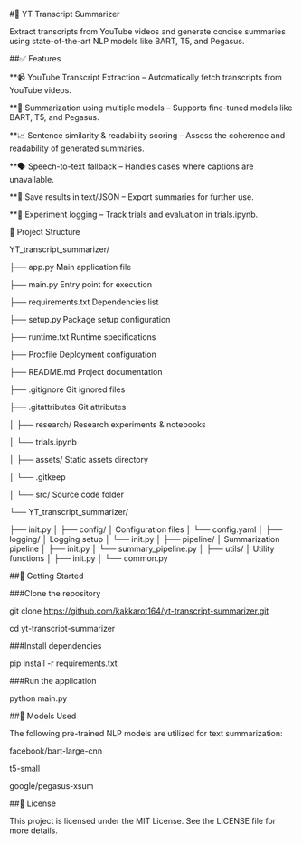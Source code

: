 #🎥 YT Transcript Summarizer

Extract transcripts from YouTube videos and generate concise summaries using state-of-the-art NLP models like BART, T5, and Pegasus.


##✅ Features

**📹 YouTube Transcript Extraction – Automatically fetch transcripts from YouTube videos.

**🧠 Summarization using multiple models – Supports fine-tuned models like BART, T5, and Pegasus.

**📈 Sentence similarity & readability scoring – Assess the coherence and readability of generated summaries.

**🗣️ Speech-to-text fallback – Handles cases where captions are unavailable.

**💾 Save results in text/JSON – Export summaries for further use.

**🧪 Experiment logging – Track trials and evaluation in trials.ipynb.


📁 Project Structure

YT_transcript_summarizer/

├── app.py Main application file

├── main.py Entry point for execution

├── requirements.txt Dependencies list

├── setup.py Package setup configuration

├── runtime.txt Runtime specifications

├── Procfile Deployment configuration

├── README.md Project documentation

├── .gitignore Git ignored files

├── .gitattributes Git attributes

│ ├── research/ Research experiments & notebooks

│ └── trials.ipynb

│ ├── assets/ Static assets directory

│ └── .gitkeep

│ └── src/ Source code folder

└── YT_transcript_summarizer/

├── init.py │ ├── config/ │ Configuration files │ └── config.yaml │ ├── logging/ │ Logging setup │ └── init.py │ ├── pipeline/ │ Summarization pipeline │ ├── init.py │ └── summary_pipeline.py │ ├── utils/ │ Utility functions │ ├── init.py │ └── common.py  

##🚀 Getting Started

###Clone the repository

git clone https://github.com/kakkarot164/yt-transcript-summarizer.git

cd yt-transcript-summarizer

###Install dependencies

pip install -r requirements.txt

###Run the application

python main.py


##🤖 Models Used

The following pre-trained NLP models are utilized for text summarization:

facebook/bart-large-cnn

t5-small

google/pegasus-xsum

##📜 License

This project is licensed under the MIT License. See the LICENSE file for more details.